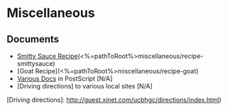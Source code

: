 # Miscellaneous

## Documents

* [Smitty Sauce Recipe](<%=pathToRoot%>miscellaneous/recipe-smittysauce)
* [Goat Recipe](<%=pathToRoot%>miscellaneous/recipe-goat)
* [Various Docs] in PostScript [N/A]
* [Driving directions] to various local sites [N/A]


[Smitty Sauce Recipe]: http://guest.xinet.com/ucbhgc/smitty.html
[Various Docs]: http://guest.xinet.com/ucbhgc/forms/index.html
[Driving directions]: http://guest.xinet.com/ucbhgc/directions/index.html)
